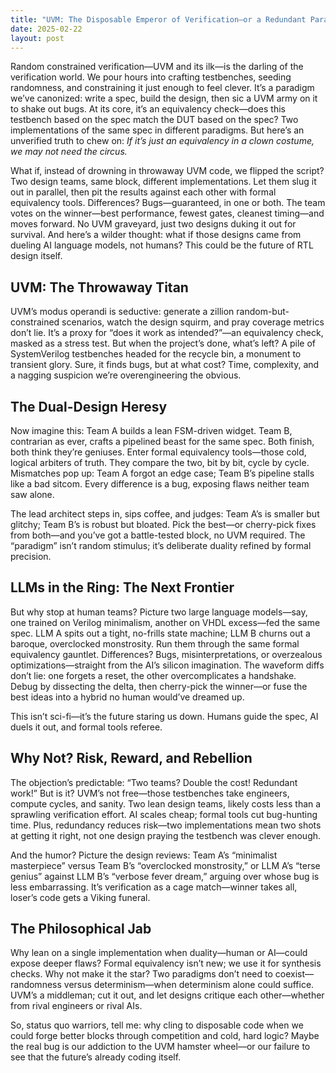 ```yaml
---
title: "UVM: The Disposable Emperor of Verification—or a Redundant Paradigm?"
date: 2025-02-22
layout: post
---
```


Random constrained verification—UVM and its ilk—is the darling of the verification world. We pour hours into crafting testbenches, seeding randomness, and constraining it just enough to feel clever. It’s a paradigm we’ve canonized: write a spec, build the design, then sic a UVM army on it to shake out bugs. At its core, it’s an equivalency check—does this testbench based on the spec match the DUT based on the spec? Two implementations of the same spec in different paradigms. But here’s an unverified truth to chew on: *If it’s just an equivalency in a clown costume, we may not need the circus.*

What if, instead of drowning in throwaway UVM code, we flipped the script? Two design teams, same block, different implementations. Let them slug it out in parallel, then pit the results against each other with formal equivalency tools. Differences? Bugs—guaranteed, in one or both. The team votes on the winner—best performance, fewest gates, cleanest timing—and moves forward. No UVM graveyard, just two designs duking it out for survival. And here’s a wilder thought: what if those designs came from dueling AI language models, not humans? This could be the future of RTL design itself.

## UVM: The Throwaway Titan

UVM’s modus operandi is seductive: generate a zillion random-but-constrained scenarios, watch the design squirm, and pray coverage metrics don’t lie. It’s a proxy for “does it work as intended?”—an equivalency check, masked as a stress test. But when the project’s done, what’s left? A pile of SystemVerilog testbenches headed for the recycle bin, a monument to transient glory. Sure, it finds bugs, but at what cost? Time, complexity, and a nagging suspicion we’re overengineering the obvious.

## The Dual-Design Heresy

Now imagine this: Team A builds a lean FSM-driven widget. Team B, contrarian as ever, crafts a pipelined beast for the same spec. Both finish, both think they’re geniuses. Enter formal equivalency tools—those cold, logical arbiters of truth. They compare the two, bit by bit, cycle by cycle. Mismatches pop up: Team A forgot an edge case; Team B’s pipeline stalls like a bad sitcom. Every difference is a bug, exposing flaws neither team saw alone.

The lead architect steps in, sips coffee, and judges: Team A’s is smaller but glitchy; Team B’s is robust but bloated. Pick the best—or cherry-pick fixes from both—and you’ve got a battle-tested block, no UVM required. The “paradigm” isn’t random stimulus; it’s deliberate duality refined by formal precision.

## LLMs in the Ring: The Next Frontier

But why stop at human teams? Picture two large language models—say, one trained on Verilog minimalism, another on VHDL excess—fed the same spec. LLM A spits out a tight, no-frills state machine; LLM B churns out a baroque, overclocked monstrosity. Run them through the same formal equivalency gauntlet. Differences? Bugs, misinterpretations, or overzealous optimizations—straight from the AI’s silicon imagination. The waveform diffs don’t lie: one forgets a reset, the other overcomplicates a handshake. Debug by dissecting the delta, then cherry-pick the winner—or fuse the best ideas into a hybrid no human would’ve dreamed up.

This isn’t sci-fi—it’s the future staring us down. Humans guide the spec, AI duels it out, and formal tools referee.

## Why Not? Risk, Reward, and Rebellion

The objection’s predictable: “Two teams? Double the cost! Redundant work!” But is it? UVM’s not free—those testbenches take engineers, compute cycles, and sanity. Two lean design teams, likely costs less than a sprawling verification effort. AI scales cheap; formal tools cut bug-hunting time. Plus, redundancy reduces risk—two implementations mean two shots at getting it right, not one design praying the testbench was clever enough.

And the humor? Picture the design reviews: Team A’s “minimalist masterpiece” versus Team B’s “overclocked monstrosity,” or LLM A’s “terse genius” against LLM B’s “verbose fever dream,” arguing over whose bug is less embarrassing. It’s verification as a cage match—winner takes all, loser’s code gets a Viking funeral.

## The Philosophical Jab

Why lean on a single implementation when duality—human or AI—could expose deeper flaws? Formal equivalency isn’t new; we use it for synthesis checks. Why not make it the star? Two paradigms don’t need to coexist—randomness versus determinism—when determinism alone could suffice. UVM’s a middleman; cut it out, and let designs critique each other—whether from rival engineers or rival AIs.

So, status quo warriors, tell me: why cling to disposable code when we could forge better blocks through competition and cold, hard logic? Maybe the real bug is our addiction to the UVM hamster wheel—or our failure to see that the future’s already coding itself.
